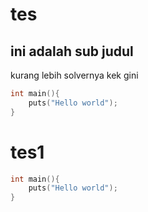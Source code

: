# tes


## ini adalah sub judul

kurang lebih solvernya kek gini
```c
int main(){
    puts("Hello world");
}
```

# tes1


```c
int main(){
    puts("Hello world");
}
```